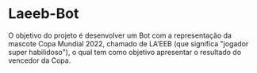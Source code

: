 # Laeeb-Bot
O objetivo do projeto é desenvolver um Bot com a representação da mascote Copa Mundial 2022, chamado de LA’EEB (que significa "jogador super habilidoso"), o qual tem como objetivo apresentar o resultado do vencedor da Copa.
